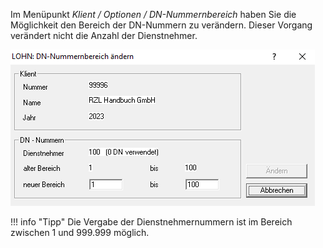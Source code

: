 Im Menüpunkt *Klient / Optionen / DN-Nummernbereich* haben Sie die Möglichkeit den Bereich der DN-Nummern zu verändern. Dieser Vorgang verändert nicht die Anzahl der Dienstnehmer.

![Image](<img/image6.png>)

!!! info "Tipp"
    Die Vergabe der Dienstnehmernummern ist im Bereich zwischen 1 und 999.999 möglich.
